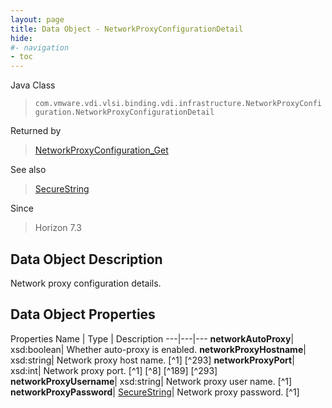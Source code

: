 ```yaml
---
layout: page
title: Data Object - NetworkProxyConfigurationDetail
hide:
#- navigation
- toc
---
```






Java Class
> `com.vmware.vdi.vlsi.binding.vdi.infrastructure.NetworkProxyConfiguration.NetworkProxyConfigurationDetail`

Returned by
> [NetworkProxyConfiguration_Get](vdi.infrastructure.NetworkProxyConfiguration.md#get)

See also
> [SecureString](vdi.util.SecureString.md)

Since
> Horizon 7.3


## Data Object Description

Network proxy configuration details.

## Data Object Properties
Properties
Name |  Type |  Description
---|---|---
**networkAutoProxy**|  xsd:boolean|  Whether auto-proxy is enabled.
**networkProxyHostname**|  xsd:string|  Network proxy host name. [^1] [^293]
**networkProxyPort**|  xsd:int|  Network proxy port. [^1] [^8] [^189] [^293]
**networkProxyUsername**|  xsd:string|  Network proxy user name. [^1]
**networkProxyPassword**| [SecureString](vdi.util.SecureString.md)|  Network proxy password. [^1]
 


 
